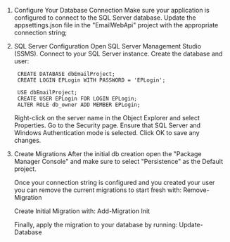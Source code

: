 1. Configure Your Database Connection
	Make sure your application is configured to connect to the SQL Server database. Update the appsettings.json file in the "EmailWebApi" project with the appropriate connection string;

2. SQL Server Configuration
	Open SQL Server Management Studio (SSMS).
	Connect to your SQL Server instance.
	Create the database and user:

		CREATE DATABASE dbEmailProject;
		CREATE LOGIN EPLogin WITH PASSWORD = 'EPLogin';

		USE dbEmailProject;
		CREATE USER EPLogin FOR LOGIN EPLogin;
		ALTER ROLE db_owner ADD MEMBER EPLogin;

	
  	Right-click on the server name in the Object Explorer and select Properties.
  	Go to the Security page.
  	Ensure that SQL Server and Windows Authentication mode is selected.
	Click OK to save any changes.

3. Create Migrations
	After the initial db creation open the "Package Manager Console" and make sure to select "Persistence" as the Default project.

	Once your connection string is configured and you created your user you can remove the current migrations to start fresh with:
		Remove-Migration

	Create Initial Migration with:
		Add-Migration Init

	Finally, apply the migration to your database by running:
		Update-Database


